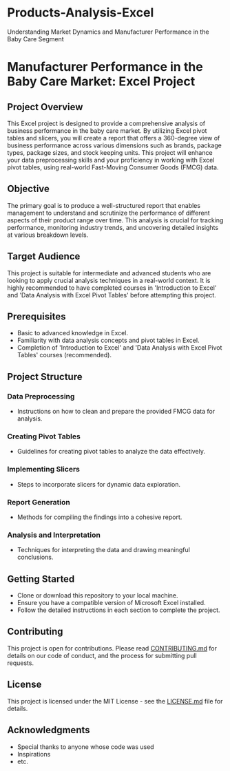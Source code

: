 # Products-Analysis-Excel
Understanding Market Dynamics and Manufacturer Performance in the Baby Care Segment

# Manufacturer Performance in the Baby Care Market: Excel Project

## Project Overview

This Excel project is designed to provide a comprehensive analysis of business performance in the baby care market. By utilizing Excel pivot tables and slicers, you will create a report that offers a 360-degree view of business performance across various dimensions such as brands, package types, package sizes, and stock keeping units. This project will enhance your data preprocessing skills and your proficiency in working with Excel pivot tables, using real-world Fast-Moving Consumer Goods (FMCG) data.

## Objective

The primary goal is to produce a well-structured report that enables management to understand and scrutinize the performance of different aspects of their product range over time. This analysis is crucial for tracking performance, monitoring industry trends, and uncovering detailed insights at various breakdown levels.

## Target Audience

This project is suitable for intermediate and advanced students who are looking to apply crucial analysis techniques in a real-world context. It is highly recommended to have completed courses in 'Introduction to Excel' and 'Data Analysis with Excel Pivot Tables' before attempting this project.

## Prerequisites

- Basic to advanced knowledge in Excel.
- Familiarity with data analysis concepts and pivot tables in Excel.
- Completion of 'Introduction to Excel' and 'Data Analysis with Excel Pivot Tables' courses (recommended).

## Project Structure

### Data Preprocessing

- Instructions on how to clean and prepare the provided FMCG data for analysis.

### Creating Pivot Tables

- Guidelines for creating pivot tables to analyze the data effectively.

### Implementing Slicers

- Steps to incorporate slicers for dynamic data exploration.

### Report Generation

- Methods for compiling the findings into a cohesive report.

### Analysis and Interpretation

- Techniques for interpreting the data and drawing meaningful conclusions.

## Getting Started

- Clone or download this repository to your local machine.
- Ensure you have a compatible version of Microsoft Excel installed.
- Follow the detailed instructions in each section to complete the project.

## Contributing

This project is open for contributions. Please read [CONTRIBUTING.md](CONTRIBUTING.md) for details on our code of conduct, and the process for submitting pull requests.

## License

This project is licensed under the MIT License - see the [LICENSE.md](LICENSE.md) file for details.

## Acknowledgments

- Special thanks to anyone whose code was used
- Inspirations
- etc.

